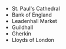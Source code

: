 - St. Paul's Cathedral
- Bank of England
- Leadenhall Market
- Guildhall
- Gherkin
- Lloyds of London
